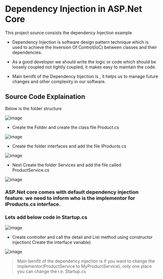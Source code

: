 # Dependency Injection in ASP.Net Core
This project source consists the dependency Injection example

* Dependency Injection is software design pattern technique which is used to achieve the Inversion Of Control(IoC) between classes and their dependencies.

* As a good developer we should write the logic or code which should be loosely coupled not tightly coupled, it makes easy to maintain the code.

* Main benifit of the Dependency Injection is , it helps us to manage future changes and other complexity in our software.

## Source Code Explaination
Below is the folder structure

![image](https://user-images.githubusercontent.com/81896060/119248390-78c7dd80-bbae-11eb-9fe9-82a100725985.png)


* Create the Folder and create the class file Product.cs

![image](https://user-images.githubusercontent.com/81896060/119250835-65257280-bbc0-11eb-98a3-78eac904c970.png)

* Create the folder interfaces and add the file IProducts.cs

![image](https://user-images.githubusercontent.com/81896060/119250891-c6e5dc80-bbc0-11eb-9660-fabefd946bc6.png)

* Next Create the folder Services and add the file called ProductService.cs

![image](https://user-images.githubusercontent.com/81896060/119250964-57242180-bbc1-11eb-8be7-e5b23e8c20d9.png)

### ASP.Net core comes with default dependency injection feature. we need to inform who is the implementor for IProducts.cs interface.

### Lets add below code in Startup.cs

![image](https://user-images.githubusercontent.com/81896060/119251029-ce59b580-bbc1-11eb-98ea-bf01f635c706.png)

* Create controller and call the detail and List method using constructor injection( Create the interface variable)

![image](https://user-images.githubusercontent.com/81896060/119251129-6fe10700-bbc2-11eb-9ea4-c92819cf8e1e.png)

> Main benifit of the dependency injection is if you want to change the implementor(ProductService to MyProductService), only one place you can change the i.e. Startup.cs
